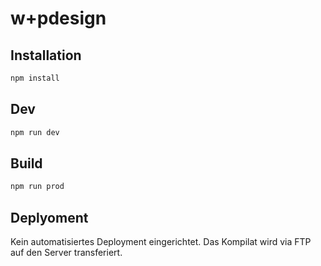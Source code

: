 # w+pdesign

## Installation

```bash
npm install
```

## Dev

```bash 
npm run dev
```

## Build

```bash
npm run prod
```

## Deplyoment

Kein automatisiertes Deployment eingerichtet. Das Kompilat wird via FTP auf den Server transferiert.
